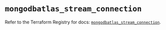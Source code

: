 # `mongodbatlas_stream_connection`

Refer to the Terraform Registry for docs: [`mongodbatlas_stream_connection`](https://registry.terraform.io/providers/mongodb/mongodbatlas/1.18.1/docs/resources/stream_connection).
